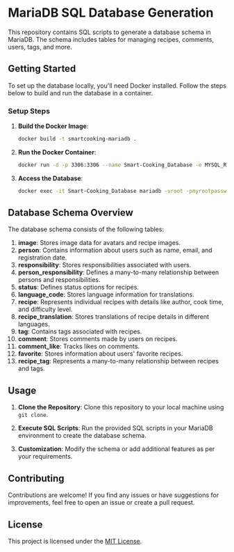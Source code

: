 # MariaDB SQL Database Generation

This repository contains SQL scripts to generate a database schema in MariaDB.
The schema includes tables for managing recipes, comments, users, tags, and more.

## Getting Started

To set up the database locally, you'll need Docker installed. Follow the steps below to build and run the database in a container.

### Setup Steps

1. **Build the Docker Image**:

   ```bash
   docker build -t smartcooking-mariadb .
   ```

2. **Run the Docker Container**:

   ```bash
   docker run -d -p 3306:3306 --name Smart-Cooking_Database -e MYSQL_ROOT_PASSWORD=myrootpassword smartcooking-mariadb
   ```

3. **Access the Database**:

   ```bash
   docker exec -it Smart-Cooking_Database mariadb -uroot -pmyrootpassword smartcooking
   ```

## Database Schema Overview

The database schema consists of the following tables:

1. **image**: Stores image data for avatars and recipe images.
2. **person**: Contains information about users such as name, email, and registration date.
3. **responsibility**: Stores responsibilities associated with users.
4. **person_responsibility**: Defines a many-to-many relationship between persons and responsibilities.
5. **status**: Defines status options for recipes.
6. **language_code**: Stores language information for translations.
7. **recipe**: Represents individual recipes with details like author, cook time, and difficulty level.
8. **recipe_translation**: Stores translations of recipe details in different languages.
9. **tag**: Contains tags associated with recipes.
10. **comment**: Stores comments made by users on recipes.
11. **comment_like**: Tracks likes on comments.
12. **favorite**: Stores information about users' favorite recipes.
13. **recipe_tag**: Represents a many-to-many relationship between recipes and tags.

## Usage

1. **Clone the Repository**: Clone this repository to your local machine using `git clone`.

2. **Execute SQL Scripts**: Run the provided SQL scripts in your MariaDB environment to create the database schema.

3. **Customization**: Modify the schema or add additional features as per your requirements.

## Contributing

Contributions are welcome! If you find any issues or have suggestions for improvements, feel free to open an issue or create a pull request.

## License

This project is licensed under the [MIT License](LICENSE).
